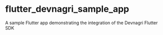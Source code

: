# flutter_devnagri_sample_app
A sample Flutter app demonstrating the integration of the Devnagri Flutter SDK
